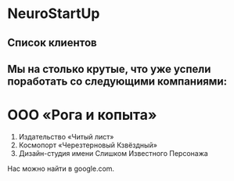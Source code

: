 # NeuroStartUp

## Список клиентов

## Мы на столько крутые, что уже успели поработать со следующими компаниями:

# ООО «Рога и копыта»

1. Издательство «Читый лист»
2. Космопорт «Черезтерновый Кзвёздный»
3. Дизайн-студия имени Слишком Известного Персонажа

Нас можно найти в google.com.
